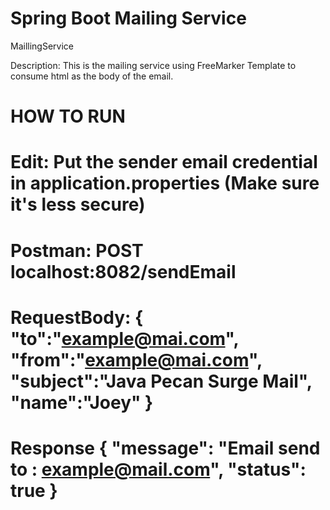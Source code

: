 # Spring Boot Mailing Service
MaillingService

Description: This is the mailing service using FreeMarker Template to consume html as the body of the email.


HOW TO RUN
===================================
Edit: Put the sender email credential in application.properties (Make sure it's less secure)                                           
===================================				      
Postman: POST localhost:8082/sendEmail
===================================
RequestBody: 
{
	"to":"example@mai.com",
	"from":"example@mai.com",
	"subject":"Java Pecan Surge Mail",
	"name":"Joey"
}
===================================
Response
{
    "message": "Email send to : example@mail.com",
    "status": true
}
====================================

